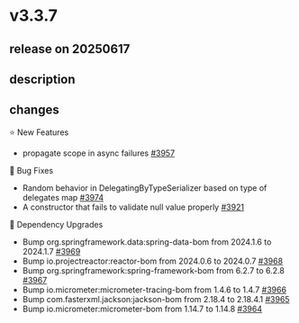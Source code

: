 # v3.3.7

## release on 20250617
## description
## changes
⭐ New Features

* propagate scope in async failures <a href="https://github.com/spring-projects/spring-kafka/issues/3957" data-hovercard-type="issue" data-hovercard-url="/spring-projects/spring-kafka/issues/3957/hovercard">#3957</a>

🐞 Bug Fixes

* Random behavior in DelegatingByTypeSerializer based on type of delegates map <a href="https://github.com/spring-projects/spring-kafka/issues/3974" data-hovercard-type="issue" data-hovercard-url="/spring-projects/spring-kafka/issues/3974/hovercard">#3974</a>
* A constructor that fails to validate null value properly <a href="https://github.com/spring-projects/spring-kafka/issues/3921" data-hovercard-type="issue" data-hovercard-url="/spring-projects/spring-kafka/issues/3921/hovercard">#3921</a>

🔨 Dependency Upgrades

* Bump org.springframework.data:spring-data-bom from 2024.1.6 to 2024.1.7 <a href="https://github.com/spring-projects/spring-kafka/pull/3969" data-hovercard-type="pull_request" data-hovercard-url="/spring-projects/spring-kafka/pull/3969/hovercard">#3969</a>
* Bump io.projectreactor:reactor-bom from 2024.0.6 to 2024.0.7 <a href="https://github.com/spring-projects/spring-kafka/pull/3968" data-hovercard-type="pull_request" data-hovercard-url="/spring-projects/spring-kafka/pull/3968/hovercard">#3968</a>
* Bump org.springframework:spring-framework-bom from 6.2.7 to 6.2.8 <a href="https://github.com/spring-projects/spring-kafka/pull/3967" data-hovercard-type="pull_request" data-hovercard-url="/spring-projects/spring-kafka/pull/3967/hovercard">#3967</a>
* Bump io.micrometer:micrometer-tracing-bom from 1.4.6 to 1.4.7 <a href="https://github.com/spring-projects/spring-kafka/pull/3966" data-hovercard-type="pull_request" data-hovercard-url="/spring-projects/spring-kafka/pull/3966/hovercard">#3966</a>
* Bump com.fasterxml.jackson:jackson-bom from 2.18.4 to 2.18.4.1 <a href="https://github.com/spring-projects/spring-kafka/pull/3965" data-hovercard-type="pull_request" data-hovercard-url="/spring-projects/spring-kafka/pull/3965/hovercard">#3965</a>
* Bump io.micrometer:micrometer-bom from 1.14.7 to 1.14.8 <a href="https://github.com/spring-projects/spring-kafka/pull/3964" data-hovercard-type="pull_request" data-hovercard-url="/spring-projects/spring-kafka/pull/3964/hovercard">#3964</a>

